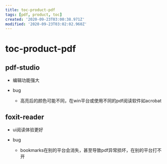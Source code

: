 ```yaml
---
title: toc-product-pdf
tags: [pdf, product, toc]
created: '2020-09-23T03:00:38.971Z'
modified: '2020-09-23T03:02:02.960Z'
---
```


# toc-product-pdf

## pdf-studio

- 编辑功能强大

- bug
  - 高亮后的颜色可能不同，在win平台或使用不同的pdf阅读软件如acrobat

## foxit-reader

- ui阅读体验更好

- bug
  - bookmarks在别的平台会消失，甚至导致pdf异常损坏，在别的平台打不开
